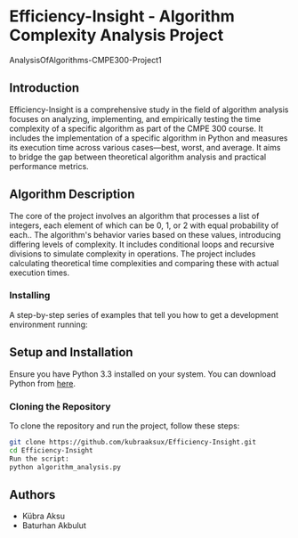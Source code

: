 # Efficiency-Insight - Algorithm Complexity Analysis Project
AnalysisOfAlgorithms-CMPE300-Project1

## Introduction
Efficiency-Insight is a comprehensive study in the field of algorithm analysis focuses on analyzing, implementing, and empirically testing the time complexity of a specific algorithm as part of the CMPE 300 course. It includes the implementation of a specific algorithm in Python and measures its execution time across various cases—best, worst, and average. It aims to bridge the gap between theoretical algorithm analysis and practical performance metrics.

## Algorithm Description
The core of the project involves an algorithm that processes a list of integers, each element of which can be 0, 1, or 2 with equal probability of each.. The algorithm's behavior varies based on these values, introducing differing levels of complexity. It includes conditional loops and recursive divisions to simulate complexity in operations. The project includes calculating theoretical time complexities and comparing these with actual execution times.

### Installing
A step-by-step series of examples that tell you how to get a development environment running:

## Setup and Installation
Ensure you have Python 3.3 installed on your system. You can download Python from [here](https://www.python.org/downloads/).

### Cloning the Repository
To clone the repository and run the project, follow these steps:
```bash
git clone https://github.com/kubraaksux/Efficiency-Insight.git
cd Efficiency-Insight
Run the script:
python algorithm_analysis.py
```

## Authors
- Kübra Aksu
- Baturhan Akbulut
